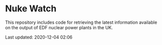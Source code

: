 # Nuke Watch

This repository includes code for retrieving the latest information available on the output of EDF nuclear power plants in the UK.

Last updated: 2020-12-04 02:06